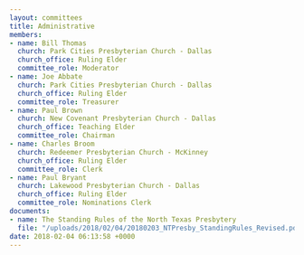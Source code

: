 ```yaml
---
layout: committees
title: Administrative
members:
- name: Bill Thomas
  church: Park Cities Presbyterian Church - Dallas
  church_office: Ruling Elder
  committee_role: Moderator
- name: Joe Abbate
  church: Park Cities Presbyterian Church - Dallas
  church_office: Ruling Elder
  committee_role: Treasurer
- name: Paul Brown
  church: New Covenant Presbyterian Church - Dallas
  church_office: Teaching Elder
  committee_role: Chairman
- name: Charles Broom
  church: Redeemer Presbyterian Church - McKinney
  church_office: Ruling Elder
  committee_role: Clerk
- name: Paul Bryant
  church: Lakewood Presbyterian Church - Dallas
  church_office: Ruling Elder
  committee_role: Nominations Clerk
documents:
- name: The Standing Rules of the North Texas Presbytery
  file: "/uploads/2018/02/04/20180203_NTPresby_StandingRules_Revised.pdf"
date: 2018-02-04 06:13:58 +0000
---
```

